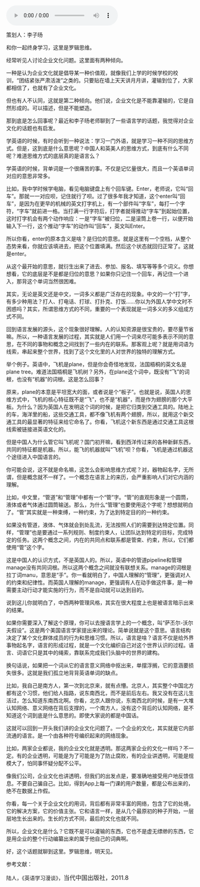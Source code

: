 <audio src="http://igetoss.cdn.igetget.com/mp3/201810/22/201810222122271176862587.mp3" controls="controls">您的浏览器不支持 audio 标签。</audio><p>策划人：李子旸</p><p>和你一起终身学习，这里是罗辑思维。</p><p>经常听见人讨论企业文化问题。这里面有两种倾向。</p><p>一种是认为企业文化就是倡导某一种价值观，就像我们上学的时候学校的校训，“团结紧张严肃活泼”之类的。只要贴在墙上天天讲月月讲，灌输到位了，大家都相信了，也就有了企业文化。</p><p>但也有人不认同，这就是第二种倾向。他们说，企业文化是不能靠灌输的，它是自然形成的。可以描述，但是不能塑造。</p><p>那到底是怎么回事呢？最近和李子旸老师聊到了一些语言学的话题，我觉得对企业文化的话题也有启发。</p><p>学英语的时候，有时会听到一种说法：学习一门外语，就是学习一种不同的思维方式。但是，这到底是什么意思呢？中国人和英美人的思维方式，到底有什么不同呢？难道思维方式的底层真的是语言么？</p><p>学英语的时候，背单词是一个很痛苦的事。不仅是记忆量很大，而且一个英语单词对应的意思非常多。</p><p>比如，我中学时候学电脑，看见电脑键盘上有个回车键。Enter，老师说，它叫“回车”。那就一一对应呗，记住就行了呗。过了很多年我才知道，这个enter叫“回车”，是因为在更早的机械的英文打字机上，有一个部件叫“字车”，每打一个字符，“字车”就前进一格。当打满一行字符后，打字者就得推动“字车”到起始位置，这时打字机会有两个动作响应：一是“字车”被归位，二是滚筒上卷一行，以便开始输入下一行，这个推动“字车”的动作叫“回车”，英文叫Enter。</p><p>所以你看，enter的原本含义是啥？是归位的意思。就是这里有一个空档，从整个态势来看，你就应该填进去，把这个位置填满。然后这个状态就回归正常了。这就是enter。</p><p>从这个最开始的意思，就衍生出来了进去、参加、报名、填写等等多个词义。你想想看，它的底层是不是都是归位的意思？如果你只记住一个回车，再记住一个进入，那背这个单词当然很困难。</p><p>其实，无论是英文还是中文，一词多义都是广泛存在的现象。中文的一个“打”字，有多少种用法？打人、打电话、打球、打扑克、打饭……你以为外国人学中文时不困惑吗？其实，所谓思维方式的不同，重要的一个表现就是一词多义的多义组成方式不同。</p><p>回到语言发展的源头，这个现象很好理解。人的认知资源是很宝贵的，要尽量节省嘛。所以，一种语言发展的过程，其实就是人们用一个词来尽可能多表示不同的意思，在不同的事物和概念之间找到了一些内在的联系。那客观上呢？就是用词语为线索，串起来整个世界，找到了这个文化里的人对世界的独特的理解方式。</p><p>举个例子。英语中，飞机是plane，但是你会奇怪地发现，法国梧桐的英文名是plane tree。难道法国梧桐是飞机树？另外，在plane这个词中，既没有“飞”的词根，也没有“机器”的词根。这是怎么回事？</p><p>原来，plane的本意是平坦宽大的面，或者说是个“板子”。也就是说，英国人的思维方式中，飞机的核心特征既不是“飞”，也不是“机器”，而是作为翅膀的那个大平板。为什么？因为英国人在发明这个词的时候，是把它归类到交通工具的。陆地上的车，海洋里的船，这些交通工具，都不像飞机有两个翅膀，所以，就用这个新交通工具的最显著的特征来给它命名了。你看，飞机这个新东西是通过交通工具这根线索被链接进英语文化的。</p><p>但是中国人为什么管它叫飞机呢？国门初开嘛，看到西洋传过来的各种新鲜东西，共同的特征都是机器。所以，能飞的机器就叫“飞机”呗？你看，飞机是通过机器这个途径进入中国语言的。</p><p>你可能会说，这不就是命名嘛，这怎么会影响思维方式呢？对，器物起名字，无所谓，但是概念就不一样了。一个概念在语言上的来历，会严重影响人们对它内涵的理解。</p><p>比如，中文里，“管道”和“管理”中都有一个“管”字。“管”的直观形象是一个圆筒，液体或者气体通过圆筒输送。那么，为什么“管理”也要使用这个字呢？想想就明白了。“管”其实就是一种束缚，一种约束，为了达到特定目的的一种约束。</p><p>如果没有管道，液体、气体就会到处乱流，无法按照人们的需要到达特定位置。同样，“管理”也是要通过一系列规则、制度约束人，让团队达到特定的目标，完成特定的任务。这两个概念之间，内在的共同点和联系都是管束、约束，所以，它们都使用“管”这个字。</p><p>这是中国人的认识方式，不是英国人的。所以，英语中的管道pipeline和管理manage没有共同词根。所以这两个概念之间就没有联想关系。manage的词根是拉丁词manu，意思是“手”。你一看就明白了，中国人理解的“管理”，更强调对人的约束和纪律性。而英国人理解的manage，更强调有人在动手做这件事，是一种需要主动行动才能实施的行为，而不是自动就可以达到目的。</p><p>说到这儿你就明白了，中西两种管理风格，其实在很大程度上也是被语言暗示出来的结果。</p><p>如果你需要深入了解这个原理，你可以去搜语言学上的一个概念，叫“萨丕尔-沃尔夫假设”。这是两个美国语言学家提出来的理论。简单说就是这个意思。语言结构决定了某个文化群体成员的行为和思维习惯。所以，语言是啥？语言不仅是给外界事物起名字，语言的形成过程，就是一个文化编织自己对这个世界认识的过程。语言、词语它只是其中的绳索，靠联系完成我们头脑中的世界的建构。</p><p>换句话说，如果把一个词从它的语言意义网络中抠出来，单摆浮搁，它的意涵要损失很多。这就是我们孤立地背背英语单词的缺点。</p><p>比如，我自己是南方人，第一次到北京来，就有点懵。北京人，其实整个中国北方都有这个习惯，他们给人指路，说东南西北，而不是前后左右。我又没有在这儿生活过，怎么知道东南西北啊。你看，北京人跟你说，东南西北的时候，是有一大堆认知网络、意义网络在背后支撑的，一个南方人，没有这个背后的认知网络，是不知道这个词到底是什么意思的。即使大家说的都是中国话。</p><p>这就可以回到一开头我们讲的企业文化问题了。一个企业的文化，其实就是它内部流通的语言。是一个由各种符号编织起来的网络现象。</p><p>比如，两家企业都说，我的企业文化就是透明。那这两家企业的文化一样吗？不一定。有的企业透明，可能是为了可能是为了防止腐败，有的企业讲透明，可能是规模大了，怕同事怀疑分配不公平。</p><p>像我们公司，企业文化也讲透明，但我们的出发点是，要准确地接受用户地反馈信息。不要自己骗自己。比如，得到App上每一门课的用户数量，都是公布出来的，绝不在数据上作假。</p><p>你看，每一个关于企业文化的用词，背后都有非常丰富的网络，包含了它的处境，它的解决方案，它的价值主张。它和语言一样，是从几个最原初的种子开始，一层层地生长出来的。生长的方式不同，最后的文化也就不同。</p><p>所以，企业文化是什么？它既不是可以灌输的东西，它也不是虚无缥缈的东西，它是用企业的整个行动编纂出来的属于他自己的词典啊。</p><p> </p><p></p><p></p><p>好，这个话题就聊到这里。罗辑思维，明天见。</p><p>参考文献：<br></p><p>陆人，《英语学习漫谈》，<span style="font-size: 16px;">当代中国出版社，2011.8</span></p>